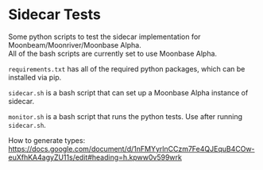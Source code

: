# Sidecar Tests
Some python scripts to test the sidecar implementation for Moonbeam/Moonriver/Moonbase Alpha.  
All of the bash scripts are currently set to use Moonbase Alpha.  

`requirements.txt` has all of the required python packages, which can be installed via pip.  

`sidecar.sh` is a bash script that can set up a Moonbase Alpha instance of sidecar.  

`monitor.sh` is a bash script that runs the python tests. Use after running `sidecar.sh`.  

How to generate types:  
https://docs.google.com/document/d/1nFMYyrlnCCzm7Fe4QJEquB4COw-euXfhKA4agyZU11s/edit#heading=h.kpww0v599wrk
